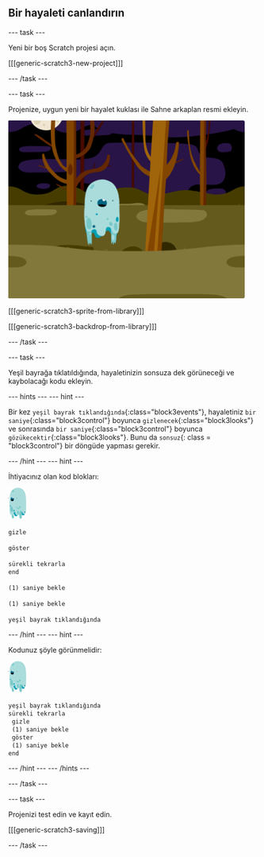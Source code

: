 ## Bir hayaleti canlandırın

\--- task \---

Yeni bir boş Scratch projesi açın.

[[[generic-scratch3-new-project]]]

\--- /task \---

\--- task \---

Projenize, uygun yeni bir hayalet kuklası ile Sahne arkaplan resmi ekleyin.

![ekran görüntüsü](images/ghost-ghost.png)

[[[generic-scratch3-sprite-from-library]]]

[[[generic-scratch3-backdrop-from-library]]]

\--- /task \---

\--- task \---

Yeşil bayrağa tıklatıldığında, hayaletinizin sonsuza dek görüneceği ve kaybolacağı kodu ekleyin.

\--- hints \--- \--- hint \---

Bir kez `yeşil bayrak tıklandığında`{:class="block3events"}, hayaletiniz `bir saniye`{:class="block3control"} boyunca `gizlenecek`{:class="block3looks"} ve sonrasında `bir saniye`{:class="block3control"} boyunca `gözükecektir`{:class="block3looks"}. Bunu da `sonsuz`{: class = "block3control"} bir döngüde yapması gerekir.

\--- /hint \--- \--- hint \---

İhtiyacınız olan kod blokları:

![hayalet-kuklası](images/ghost-sprite.png)

```blocks3
gizle

göster

sürekli tekrarla
end

(1) saniye bekle

(1) saniye bekle

yeşil bayrak tıklandığında
```

\--- /hint \--- \--- hint \---

Kodunuz şöyle görünmelidir:

![hayalet-kuklası](images/ghost-sprite.png)

```blocks3
yeşil bayrak tıklandığında
sürekli tekrarla 
 gizle
 (1) saniye bekle
 göster
 (1) saniye bekle
end
```

\--- /hint \--- \--- /hints \---

\--- /task \---

\--- task \---

Projenizi test edin ve kayıt edin.

[[[generic-scratch3-saving]]]

\--- /task \---